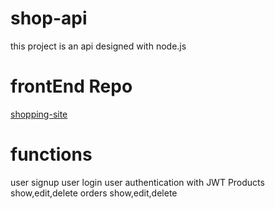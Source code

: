 # shop-api
this project is an api designed with node.js

# frontEnd Repo
  [shopping-site](https://github.com/aghed/shopping-site)
# functions

user signup
user login
user authentication with JWT
Products show,edit,delete
orders show,edit,delete
